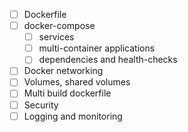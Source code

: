 - [ ] Dockerfile
- [ ] docker-compose
	- [ ] services
	- [ ] multi-container applications
	- [ ] dependencies and health-checks
- [ ] Docker networking
- [ ] Volumes, shared volumes
- [ ] Multi build dockerfile
- [ ] Security
- [ ] Logging and monitoring